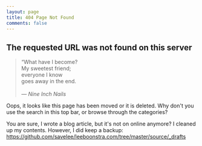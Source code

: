 ```yaml
---
layout: page
title: 404 Page Not Found
comments: false
---
```


## The requested URL was not found on this server

<blockquote>
“What have I become?<br/>
My sweetest friend; <br/>
everyone I know<br/> 
goes away in the end.<br/>
<br/>
<cite>― Nine Inch Nails</cite>
</blockquote>


Oops, it looks like this page has been moved or it is deleted.
Why don't you use the search in this top bar, or browse through
the categories?

You are sure, I wrote a blog article, but it's not on online anymore?
I cleaned up my contents. However, I did keep a backup:
https://github.com/savelee/leeboonstra.com/tree/master/source/_drafts
